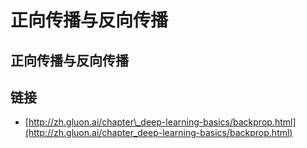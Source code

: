 # 正向传播与反向传播

## 正向传播与反向传播

## 链接

* [http://zh.gluon.ai/chapter\_deep-learning-basics/backprop.html](http://zh.gluon.ai/chapter_deep-learning-basics/backprop.html)

